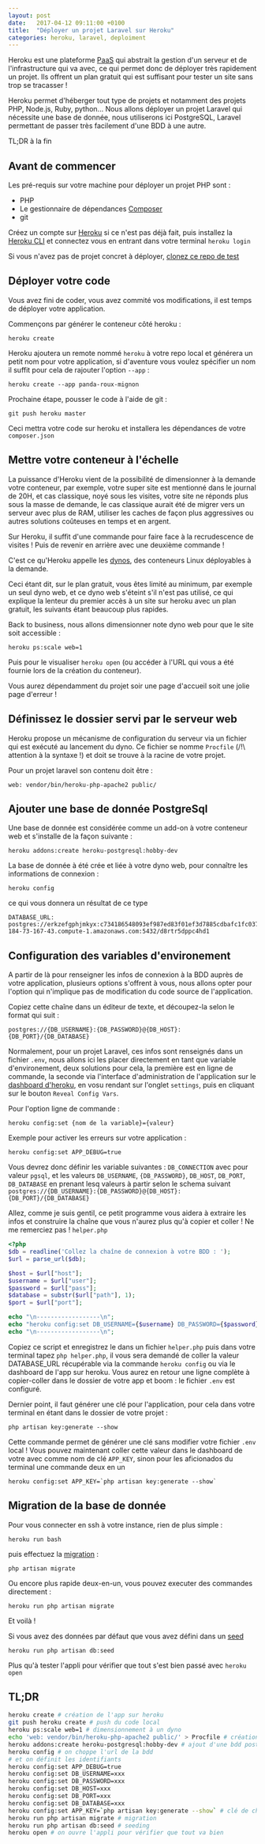 ```yaml
---
layout: post
date:   2017-04-12 09:11:00 +0100
title:  "Déployer un projet Laravel sur Heroku"
categories: heroku, laravel, deploiment
---
```


Heroku est une plateforme [PaaS](https://fr.wikipedia.org/wiki/Plate-forme_en_tant_que_service) qui abstrait la gestion d'un serveur et de l'infrastructure qui va avec, ce qui permet donc de déployer très rapidement un projet. Ils offrent un plan gratuit qui est suffisant pour tester un site sans trop se tracasser !

Heroku permet d'héberger tout type de projets et notamment des projets PHP, Node.js, Ruby, python...
Nous allons déployer un projet Laravel qui nécessite une base de donnée, nous utiliserons ici PostgreSQL, Laravel permettant de passer très facilement d'une BDD à une autre.

TL;DR à la fin 

## Avant de commencer

Les pré-requis sur votre machine pour déployer un projet PHP sont :
- PHP
- Le gestionnaire de dépendances [Composer](https://getcomposer.org/doc/00-intro.md)
- git

Créez un compte sur [Heroku](https://signup.heroku.com/) si ce n'est pas déjà fait, puis installez la [Heroku CLI](https://devcenter.heroku.com/articles/getting-started-with-php#set-up) et connectez vous en entrant dans votre terminal `heroku login` 

Si vous n'avez pas de projet concret à déployer, [clonez ce repo de test](https://github.com/elgamine-dev/laraku/)

## Déployer votre code

Vous avez fini de coder, vous avez commité vos modifications, il est temps de déployer votre application.

Commençons par générer le conteneur côté heroku :
```
heroku create
```
Heroku ajoutera un remote nommé `heroku` à votre repo local et générera un petit nom pour votre application, si d'aventure vous voulez spécifier un nom il suffit pour cela de rajouter l'option `--app` :
```
heroku create --app panda-roux-mignon
```

Prochaine étape, pousser le code à l'aide de git :
```
git push heroku master
```
Ceci mettra votre code sur heroku et installera les dépendances de votre `composer.json`

## Mettre votre conteneur à l'échelle

La puissance d'Heroku vient de la possibilité de dimensionner à la demande votre conteneur, par exemple, votre super site est mentionné dans le journal de 20H, et cas classique, noyé sous les visites, votre site ne réponds plus sous la masse de demande, le cas classique aurait été de migrer vers un serveur avec plus de RAM, utiliser les caches de façon plus aggressives ou autres solutions coûteuses en temps et en argent.

Sur Heroku, il suffit d'une commande pour faire face à la recrudescence de visites ! Puis de revenir en arrière avec une deuxième commande !

C'est ce qu'Heroku appelle les [dynos](https://devcenter.heroku.com/articles/dynos#dynos), des conteneurs Linux déployables à la demande.

Ceci étant dit, sur le plan gratuit, vous êtes limité au minimum, par exemple un seul dyno web, et ce dyno web s'éteint s'il n'est pas utilisé, ce qui explique la lenteur du premier accès à un site sur heroku avec un plan gratuit, les suivants étant beaucoup plus rapides.

Back to business, nous allons dimensionner note dyno web pour que le site soit accessible : 
```
heroku ps:scale web=1
```

Puis pour le visualiser `heroku open` (ou accéder à l'URL qui vous a été fournie lors de la création du conteneur).

Vous aurez dépendamment du projet soir une page d'accueil soit une jolie page d'erreur !

## Définissez le dossier servi par le serveur web

Heroku propose un mécanisme de configuration du serveur via un fichier qui est exécuté au lancement du dyno. Ce fichier se nomme `Procfile` (/!\ attention à la syntaxe !) et doit se trouve à la racine de votre projet.

Pour un projet laravel son contenu doit être :
```
web: vendor/bin/heroku-php-apache2 public/
```

## Ajouter une base de donnée PostgreSql 

Une base de donnée est considérée comme un add-on à votre conteneur web et s'installe de la façon suivante : 
```
heroku addons:create heroku-postgresql:hobby-dev
```
La base de donnée à été crée et liée à votre dyno web, pour connaître les informations de connexion :
``` 
heroku config
```

ce qui vous donnera un résultat de ce type
```
DATABASE_URL:  postgres://erkzefgphjmkyx:c734186548093ef987ed83f01ef3d7885cdbafc1fc0379713809281c3bb0e60f@ec2-184-73-167-43.compute-1.amazonaws.com:5432/d8rtr5dppc4hd1
```

## Configuration des variables d'environement

A partir de là pour renseigner les infos de connexion à la BDD auprès de votre application, plusieurs options s'offrent à vous, nous allons opter pour l'option qui n'implique pas de modification du code source de l'application.

Copiez cette chaîne dans un éditeur de texte, et découpez-la selon le format qui suit :
```
postgres://{DB_USERNAME}:{DB_PASSWORD}@{DB_HOST}:{DB_PORT}/{DB_DATABASE}
```

Normalement, pour un projet Laravel, ces infos sont renseignés dans un fichier `.env`, nous allons ici les placer directement en tant que variable d'environement,
deux solutions pour cela, la première est en ligne de commande, la seconde via l'interface d'administration de l'application sur le [dashboard d'heroku](https://dashboard.heroku.com/apps), en vosu rendant sur l'onglet `settings`, puis en cliquant sur le bouton `Reveal Config Vars`.

Pour l'option ligne de commande : 
```
heroku config:set {nom de la variable}={valeur}
```

Exemple pour activer les erreurs sur votre application :
```
heroku config:set APP_DEBUG=true
```

Vous devrez donc définir les variable suivantes : `DB_CONNECTION` avec pour valeur `pgsql`, et les valeurs `DB_USERNAME`, `{DB_PASSWORD}`, `DB_HOST`, `DB_PORT`, `DB_DATABASE` en prenant lesq valeurs à partir selon le schema suivant `postgres://{DB_USERNAME}:{DB_PASSWORD}@{DB_HOST}:{DB_PORT}/{DB_DATABASE}`


Allez, comme je suis gentil, ce petit programme vous aidera à extraire les infos et construire la chaîne que vous n'aurez plus qu'à copier et coller ! Ne me remerciez pas !
`helper.php`

```php
<?php
$db = readline('Collez la chaîne de connexion à votre BDD : ');
$url = parse_url($db);

$host = $url["host"];
$username = $url["user"];
$password = $url["pass"];
$database = substr($url["path"], 1);
$port = $url["port"];

echo "\n------------------\n";
echo "heroku config:set DB_USERNAME={$username} DB_PASSWORD={$password} DB_HOST={$host} DB_PORT={$port} DB_DATABASE={$database}";
echo "\n------------------\n";
```

Copiez ce script et enregistrez le dans un fichier `helper.php` puis dans votre terminal tapez `php helper.php`, il vous sera demandé de coller la valeur DATABASE_URL récupérable via la commande `heroku config` ou via le dashboard de l'app sur heroku. Vous aurez en retour une ligne complète à  copier-coller dans le dossier de votre app et boom : le fichier `.env` est configuré.

Dernier point, il faut générer une clé pour l'application, pour cela dans votre terminal en étant dans le dossier de votre projet : 
```
php artisan key:generate --show
```
Cette commande permet de générer une clé sans modifier votre fichier `.env` local ! Vous pouvez maintenant coller cette valeur dans le dashboard de votre avec comme nom de clé `APP_KEY`, sinon pour les aficionados du terminal une commande deux en un 
```
heroku config:set APP_KEY=`php artisan key:generate --show`
```

## Migration de la base de donnée

Pour vous connecter en ssh à votre instance, rien de plus simple :
```
heroku run bash
```
puis effectuez la [migration](https://laravel.com/docs/5.4/migrations) :

```
php artisan migrate
```

Ou encore plus rapide deux-en-un, vous pouvez executer des commandes directement :
```
heroku run php artisan migrate
```

Et voilà !

Si vous avez des données par défaut que vous avez défini dans un [seed](https://laravel.com/docs/5.4/seeding)

```
heroku run php artisan db:seed
```

Plus qu'à tester l'appli pour vérifier que tout s'est bien passé avec `heroku open`

## TL;DR

```bash
heroku create # création de l'app sur heroku
git push heroku create # push du code local
heroku ps:scale web=1 # dimensionnement à un dyno
echo 'web: vendor/bin/heroku-php-apache2 public/' > Procfile # création du fichier Procfile et définition du dossier public pour le serveur web
heroku addons:create heroku-postgresql:hobby-dev # ajout d'une bdd postgresql
heroku config # on choppe l'url de la bdd
# et on définit les identifiants
heroku config:set APP_DEBUG=true 
heroku config:set DB_USERNAME=xxx 
heroku config:set DB_PASSWORD=xxx
heroku config:set DB_HOST=xxx
heroku config:set DB_PORT=xxx
heroku config:set DB_DATABASE=xxx
heroku config:set APP_KEY=`php artisan key:generate --show` # clé de chiffrement pour l'appli
heroku run php artisan migrate # migration
heroku run php artisan db:seed # seeding
heroku open # on ouvre l'appli pour vérifier que tout va bien
```